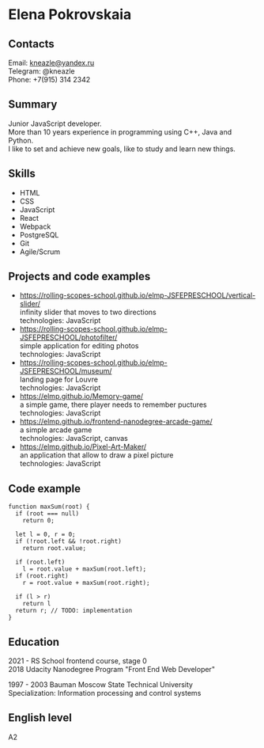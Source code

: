 # Elena Pokrovskaia

## Contacts

Email: kneazle@yandex.ru  
Telegram: @kneazle  
Phone: +7(915) 314 2342

## Summary

Junior JavaScript developer.  
More than 10 years experience in programming using C++, Java and Python.  
I like to set and achieve new goals, like to study and learn new things.

## Skills

- HTML
- CSS
- JavaScript
- React
- Webpack
- PostgreSQL
- Git
- Agile/Scrum

## Projects and code examples
- https://rolling-scopes-school.github.io/elmp-JSFEPRESCHOOL/vertical-slider/  
  infinity slider that moves to two directions  
  technologies: JavaScript  
- https://rolling-scopes-school.github.io/elmp-JSFEPRESCHOOL/photofilter/  
  simple application for editing photos  
  technologies: JavaScript  
- https://rolling-scopes-school.github.io/elmp-JSFEPRESCHOOL/museum/  
  landing page for Louvre  
  technologies: JavaScript  
- https://elmp.github.io/Memory-game/   
  a simple game, there player needs to remember puctures  
  technologies: JavaScript  
- https://elmp.github.io/frontend-nanodegree-arcade-game/  
  a simple arcade game  
  technologies: JavaScript, canvas  
- https://elmp.github.io/Pixel-Art-Maker/  
  an application that allow to draw a pixel picture  
  technologies: JavaScript


## Code example

```
function maxSum(root) {
  if (root === null)
    return 0;
  
  let l = 0, r = 0;
  if (!root.left && !root.right)
    return root.value;

  if (root.left)
    l = root.value + maxSum(root.left);
  if (root.right)
    r = root.value + maxSum(root.right);

  if (l > r)
    return l
  return r; // TODO: implementation
}
```

## Education

2021 - RS School frontend course, stage 0  
2018 Udacity Nanodegree Program "Front End Web Developer"

1997 - 2003 Bauman Moscow State Technical University  
Specialization: Information processing and control systems

## English level

A2
